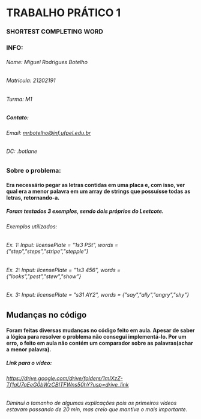 # TRABALHO PRÁTICO 1
### SHORTEST COMPLETING WORD

### INFO:
###### Nome: Miguel Rodrigues Botelho
###### Matricula: 21202191
###### Turma: M1
##### Contato:
###### Email: mrbotelho@inf.ufpel.edu.br 
###### DC: .botlane

### Sobre o problema:
#### Era necessário pegar as letras contidas em uma placa e, com isso, ver qual era a menor palavra em um array de strings que possuísse todas as letras, retornando-a.
##### Foram testados 3 exemplos, sendo dois próprios do Leetcote.
###### Exemplos utilizados: 
###### Ex. 1: Input: licensePlate = "1s3 PSt", words = {"step","steps","stripe","stepple"}
###### Ex. 2: Input: licensePlate = "1s3 456", words = {"looks","pest","stew","show"}
###### Ex. 3: Input: licensePlate = "s31 AY2", words = {"say","ally","angry","shy"}

## Mudanças no código
#### Foram feitas diversas mudanças no código feito em aula. Apesar de saber a lógica para resolver o problema não consegui implementá-lo. Por um erro, o feito em aula não contém um comparador sobre as palavras(achar a menor palavra). 

##### Link para o vídeo:
###### <https://drive.google.com/drive/folders/1mIXzZ-Tf1aU7qEeG0bWzCBITFWns50hY?usp=drive_link>
###### Diminui o tamanho de algumas explicações pois os primeiros vídeos estavam passando de 20 min, mas creio que mantive o mais importante.
